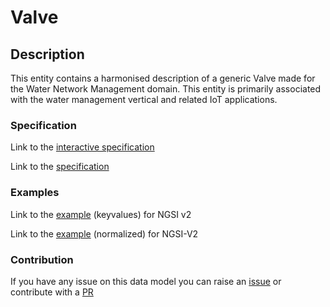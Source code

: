 # Valve

## Description 

This entity contains a harmonised description of a generic Valve made for
the Water Network Management domain. This entity is primarily associated
with the water management vertical and related IoT applications.

### Specification

Link to the [interactive specification](https://swagger.lab.fiware.org/?url=https://smart-data-models.github.io/dataModel.WaterNetworkManagement/Valve/swagger.yaml)

Link to the [specification](https://smart-data-models.github.io/dataModel.WaterNetworkManagement/Valve/doc/spec.md)
### Examples

Link to the [example](https://smart-data-models.github.io/dataModel.WaterNetworkManagement/Valve/examples/example.json) (keyvalues) for NGSI v2

Link to the [example](https://smart-data-models.github.io/dataModel.WaterNetworkManagement/Valve/examples/example-normalized.json) (normalized) for NGSI-V2
### Contribution

 If you have any issue on this data model you can raise an [issue](https://github.com/smart-data-models/dataModel.WaterNetworkManagement/issues)  or contribute with a [PR](https://github.com/smart-data-models/dataModel.WaterNetworkManagement/pulls)